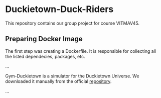 # Duckietown-Duck-Riders
This repository contains our group project for course VITMAV45.

## Preparing Docker Image

The first step was creating a Dockerfile.
It is responsible for collecting all the listed dependecies, packages, etc.

...

Gym-Duckietown is a simulator for the Duckietown Universe.
We downloaded it manually from the official [repository](https://github.com/duckietown/gym-duckietown).

...
